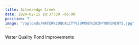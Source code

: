```yaml
---
title: Silveredge Creek
date: 2024-02-15 10:37:00 -06:00
position: 7
image: "/uploads/WATER%20QUALITY%20POND%20IMPROVEMENTS.jpg"
---
```


Water Quality Pond Improvements